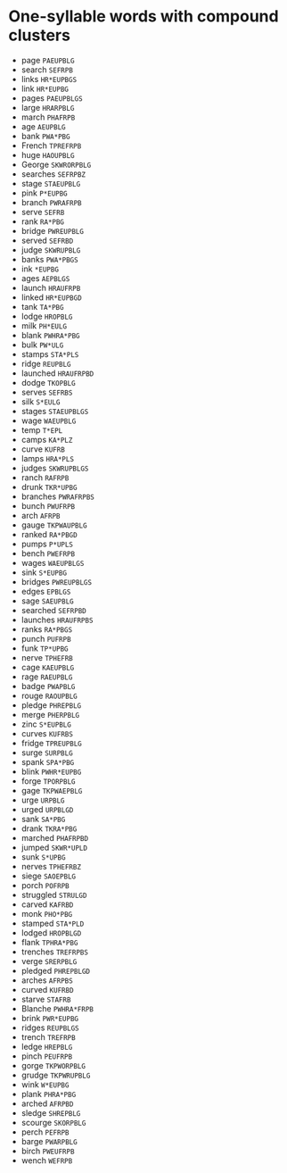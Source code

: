 # One-syllable words with compound clusters

* page `PAEUPBLG`
* search `SEFRPB`
* links `HR*EUPBGS`
* link `HR*EUPBG`
* pages `PAEUPBLGS`
* large `HRARPBLG`
* march `PHAFRPB`
* age `AEUPBLG`
* bank `PWA*PBG`
* French `TPREFRPB`
* huge `HAOUPBLG`
* George `SKWRORPBLG`
* searches `SEFRPBZ`
* stage `STAEUPBLG`
* pink `P*EUPBG`
* branch `PWRAFRPB`
* serve `SEFRB`
* rank `RA*PBG`
* bridge `PWREUPBLG`
* served `SEFRBD`
* judge `SKWRUPBLG`
* banks `PWA*PBGS`
* ink `*EUPBG`
* ages `AEPBLGS`
* launch `HRAUFRPB`
* linked `HR*EUPBGD`
* tank `TA*PBG`
* lodge `HROPBLG`
* milk `PH*EULG`
* blank `PWHRA*PBG`
* bulk `PW*ULG`
* stamps `STA*PLS`
* ridge `REUPBLG`
* launched `HRAUFRPBD`
* dodge `TKOPBLG`
* serves `SEFRBS`
* silk `S*EULG`
* stages `STAEUPBLGS`
* wage `WAEUPBLG`
* temp `T*EPL`
* camps `KA*PLZ`
* curve `KUFRB`
* lamps `HRA*PLS`
* judges `SKWRUPBLGS`
* ranch `RAFRPB`
* drunk `TKR*UPBG`
* branches `PWRAFRPBS`
* bunch `PWUFRPB`
* arch `AFRPB`
* gauge `TKPWAUPBLG`
* ranked `RA*PBGD`
* pumps `P*UPLS`
* bench `PWEFRPB`
* wages `WAEUPBLGS`
* sink `S*EUPBG`
* bridges `PWREUPBLGS`
* edges `EPBLGS`
* sage `SAEUPBLG`
* searched `SEFRPBD`
* launches `HRAUFRPBS`
* ranks `RA*PBGS`
* punch `PUFRPB`
* funk `TP*UPBG`
* nerve `TPHEFRB`
* cage `KAEUPBLG`
* rage `RAEUPBLG`
* badge `PWAPBLG`
* rouge `RAOUPBLG`
* pledge `PHREPBLG`
* merge `PHERPBLG`
* zinc `S*EUPBLG`
* curves `KUFRBS`
* fridge `TPREUPBLG`
* surge `SURPBLG`
* spank `SPA*PBG`
* blink `PWHR*EUPBG`
* forge `TPORPBLG`
* gage `TKPWAEPBLG`
* urge `URPBLG`
* urged `URPBLGD`
* sank `SA*PBG`
* drank `TKRA*PBG`
* marched `PHAFRPBD`
* jumped `SKWR*UPLD`
* sunk `S*UPBG`
* nerves `TPHEFRBZ`
* siege `SAOEPBLG`
* porch `POFRPB`
* struggled `STRULGD`
* carved `KAFRBD`
* monk `PHO*PBG`
* stamped `STA*PLD`
* lodged `HROPBLGD`
* flank `TPHRA*PBG`
* trenches `TREFRPBS`
* verge `SRERPBLG`
* pledged `PHREPBLGD`
* arches `AFRPBS`
* curved `KUFRBD`
* starve `STAFRB`
* Blanche `PWHRA*FRPB`
* brink `PWR*EUPBG`
* ridges `REUPBLGS`
* trench `TREFRPB`
* ledge `HREPBLG`
* pinch `PEUFRPB`
* gorge `TKPWORPBLG`
* grudge `TKPWRUPBLG`
* wink `W*EUPBG`
* plank `PHRA*PBG`
* arched `AFRPBD`
* sledge `SHREPBLG`
* scourge `SKORPBLG`
* perch `PEFRPB`
* barge `PWARPBLG`
* birch `PWEUFRPB`
* wench `WEFRPB`
